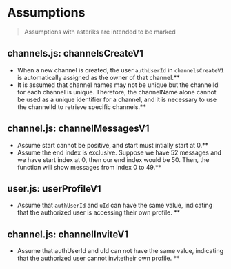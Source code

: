 # Assumptions

> Assumptions with asteriks are intended to be marked

## channels.js: channelsCreateV1

- When a new channel is created, the user `authUserId` in `channelsCreateV1` is automatically assigned as the owner of that channel.\*\*
- It is assumed that channel names may not be unique but the channelId for each channel is unique. Therefore, the channelName alone cannot be used as a unique identifier for a channel, and it is necessary to use the channelId to retrieve specific channels.\*\*

## channel.js: channelMessagesV1

- Assume start cannot be positive, and start must intially start at 0.\*\*
- Assume the end index is exclusive. Suppose we have 52 messages and we have start index at 0, then our end index would be 50. Then, the function will show messages from index 0 to 49.\*\*

## user.js: userProfileV1

- Assume that `authUserId` and `uId` can have the same value, indicating that the authorized user is accessing their own profile. \*\*

## channel.js: channelInviteV1

- Assume that authUserId and uId can not have the same value, indicating that the authorized user cannot invitetheir own profile. \*\*
